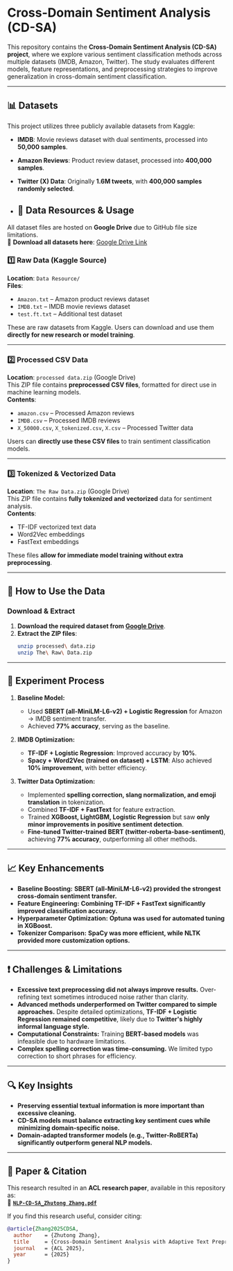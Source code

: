 # **Cross-Domain Sentiment Analysis (CD-SA)**
This repository contains the **Cross-Domain Sentiment Analysis (CD-SA) project**, where we explore various sentiment classification methods across multiple datasets (IMDB, Amazon, Twitter). The study evaluates different models, feature representations, and preprocessing strategies to improve generalization in cross-domain sentiment classification.

---

## 📊 **Datasets**
This project utilizes three publicly available datasets from Kaggle:
- **IMDB**: Movie reviews dataset with dual sentiments, processed into **50,000 samples**.
- **Amazon Reviews**: Product review dataset, processed into **400,000 samples**.
- **Twitter (X) Data**: Originally **1.6M tweets**, with **400,000 samples randomly selected**.

- ## 📂 Data Resources & Usage
All dataset files are hosted on **Google Drive** due to GitHub file size limitations.  
📌 **Download all datasets here**: [Google Drive Link](https://drive.google.com/drive/folders/1yZyu8aV3b_M5zMXHt-PUO1snLfphTx9-?usp=drive_link)

### **1️⃣ Raw Data (Kaggle Source)**
**Location**: `Data Resource/`  
**Files**:
- `Amazon.txt` – Amazon product reviews dataset
- `IMDB.txt` – IMDB movie reviews dataset
- `test.ft.txt` – Additional test dataset  

These are raw datasets from Kaggle. Users can download and use them **directly for new research or model training**.

---

### **2️⃣ Processed CSV Data**
**Location**: `processed data.zip` (Google Drive)  
This ZIP file contains **preprocessed CSV files**, formatted for direct use in machine learning models.  
**Contents**:
- `amazon.csv` – Processed Amazon reviews
- `IMDB.csv` – Processed IMDB reviews
- `X_50000.csv`, `X_tokenized.csv`, `X.csv` – Processed Twitter data  

Users can **directly use these CSV files** to train sentiment classification models.

---

### **3️⃣ Tokenized & Vectorized Data**
**Location**: `The Raw Data.zip` (Google Drive)  
This ZIP file contains **fully tokenized and vectorized** data for sentiment analysis.  
**Contents**:
- TF-IDF vectorized text data
- Word2Vec embeddings
- FastText embeddings  

These files **allow for immediate model training without extra preprocessing**.

---

## 📌 **How to Use the Data**
### **Download & Extract**
1. **Download the required dataset from [Google Drive](https://drive.google.com/drive/folders/1yZyu8aV3b_M5zMXHt-PUO1snLfphTx9-?usp=drive_link)**.
2. **Extract the ZIP files**:
   ```bash
   unzip processed\ data.zip
   unzip The\ Raw\ Data.zip

---

## 🚀 **Experiment Process**
1. **Baseline Model:**
   - Used **SBERT (all-MiniLM-L6-v2) + Logistic Regression** for Amazon → IMDB sentiment transfer.
   - Achieved **77% accuracy**, serving as the baseline.

2. **IMDB Optimization:**
   - **TF-IDF + Logistic Regression**: Improved accuracy by **10%**.
   - **Spacy + Word2Vec (trained on dataset) + LSTM**: Also achieved **10% improvement**, with better efficiency.

3. **Twitter Data Optimization:**
   - Implemented **spelling correction, slang normalization, and emoji translation** in tokenization.
   - Combined **TF-IDF + FastText** for feature extraction.
   - Trained **XGBoost, LightGBM, Logistic Regression** but saw **only minor improvements in positive sentiment detection**.
   - **Fine-tuned Twitter-trained BERT (twitter-roberta-base-sentiment)**, achieving **77% accuracy**, outperforming all other methods.

---

## 📈 **Key Enhancements**
- **Baseline Boosting:** **SBERT (all-MiniLM-L6-v2) provided the strongest cross-domain sentiment transfer.**
- **Feature Engineering:** **Combining TF-IDF + FastText significantly improved classification accuracy.**
- **Hyperparameter Optimization:** **Optuna was used for automated tuning in XGBoost.**
- **Tokenizer Comparison:** **SpaCy was more efficient, while NLTK provided more customization options.**

---

## ❗ **Challenges & Limitations**
- **Excessive text preprocessing did not always improve results.** Over-refining text sometimes introduced noise rather than clarity.
- **Advanced methods underperformed on Twitter compared to simple approaches.** Despite detailed optimizations, **TF-IDF + Logistic Regression remained competitive**, likely due to **Twitter's highly informal language style.**
- **Computational Constraints:** Training **BERT-based models** was infeasible due to hardware limitations.
- **Complex spelling correction was time-consuming.** We limited typo correction to short phrases for efficiency.

---

## 🔍 **Key Insights**
- **Preserving essential textual information is more important than excessive cleaning.**  
- **CD-SA models must balance extracting key sentiment cues while minimizing domain-specific noise.**  
- **Domain-adapted transformer models (e.g., Twitter-RoBERTa) significantly outperform general NLP models.**  

---

## 📄 **Paper & Citation**
This research resulted in an **ACL research paper**, available in this repository as:  
📄 **[`NLP-CD-SA_Zhutong Zhang.pdf`](./NLP-CD-SA_Zhutong%20Zhang.pdf)**  

If you find this research useful, consider citing:
```bibtex
@article{Zhang2025CDSA,
  author    = {Zhutong Zhang},
  title     = {Cross-Domain Sentiment Analysis with Adaptive Text Preprocessing},
  journal   = {ACL 2025},
  year      = {2025}
}
